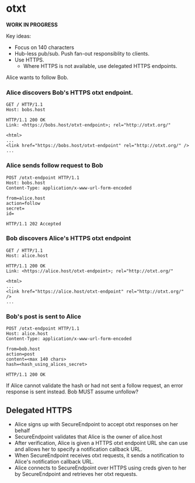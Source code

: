 # otxt

__WORK IN PROGRESS__

Key ideas:
* Focus on 140 characters
* Hub-less pub/sub. Push fan-out responsiblity to clients.
* Use HTTPS.
    * Where HTTPS is not available, use delegated HTTPS endpoints.
 

Alice wants to follow Bob.

### Alice discovers Bob's HTTPS otxt endpoint.

```http
GET / HTTP/1.1
Host: bobs.host
```

```http
HTTP/1.1 200 OK
Link: <https://bobs.host/otxt-endpoint>; rel="http://otxt.org/"

<html>
...
<link href="https://bobs.host/otxt-endpoint" rel="http://otxt.org/" />
...
```


### Alice sends follow request to Bob

```http
POST /otxt-endpoint HTTP/1.1
Host: bobs.host
Content-Type: application/x-www-url-form-encoded

from=alice.host
action=follow
secret=
id=
```

```http
HTTP/1.1 202 Accepted
```


### Bob discovers Alice's HTTPS otxt endpoint


```http
GET / HTTP/1.1
Host: alice.host
```

```http
HTTP/1.1 200 OK
Link: <https://alice.host/otxt-endpoint>; rel="http://otxt.org/"

<html>
...
<link href="https://alice.host/otxt-endpoint" rel="http://otxt.org/" />
...
```


### Bob's post is sent to Alice

```http
POST /otxt-endpoint HTTP/1.1
Host: alice.host
Content-Type: application/x-www-url-form-encoded

from=bob.host
action=post
content=<max 140 chars>
hash=<hash_using_alices_secret>
```

```http
HTTP/1.1 200 OK
```

If Alice cannot validate the hash or had not sent a follow request, an error response is sent instead. Bob MUST assume unfollow?


## Delegated HTTPS

* Alice signs up with SecureEndpoint to accept otxt responses on her behalf
* SecureEndpoint validates that Alice is the owner of alice.host
* After verification, Alice is given a HTTPS otxt endpoint URL she can use and allows her to specify a notification callback URL.
* When SecureEndpoint receives otxt requests, it sends a notification to Alice's notification callback URL.
* Alice connects to SecureEndpoint over HTTPS using creds given to her by SecureEndpoint and retrieves her otxt requests. 

